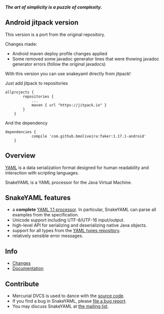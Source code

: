 ***The art of simplicity is a puzzle of complexity.***

## Android jitpack version ##

This version is a port from the original repository.

Changes made:

- Android maven deploy profile changes applied
- Some removed some javadoc generator lines that were thowing javadoc generator errors (follow the original javadocs)

With this version you can use snakeyaml directly from jitpack!

Just add jitpack to repositories

```
allprojects {
		repositories {
			...
			maven { url "https://jitpack.io" }
		}
	}
```
And the dependency

```
dependencies {
	        compile 'com.github.bmoliveira:faker:1.17.1-android'
	}
```


## Overview ##
[YAML](http://yaml.org) is a data serialization format designed for human readability and interaction with scripting languages.

SnakeYAML is a YAML processor for the Java Virtual Machine.

## SnakeYAML features ##

* a **complete** [YAML 1.1 processor](http://yaml.org/spec/1.1/current.html). In particular, SnakeYAML can parse all examples from the specification.
* Unicode support including UTF-8/UTF-16 input/output.
* high-level API for serializing and deserializing native Java objects.
* support for all types from the [YAML types repository](http://yaml.org/type/index.html).
* relatively sensible error messages.

## Info ##
 * [Changes](https://bitbucket.org/asomov/snakeyaml/wiki/Changes)
 * [Documentation](https://bitbucket.org/asomov/snakeyaml/wiki/Documentation)

## Contribute ##
* Mercurial DVCS is used to dance with the [source code](https://bitbucket.org/asomov/snakeyaml/src).
* If you find a bug in SnakeYAML, please [file a bug report](https://bitbucket.org/asomov/snakeyaml/issues?status=new&status=open).
* You may discuss SnakeYAML at
[the mailing list](http://groups.google.com/group/snakeyaml-core).
